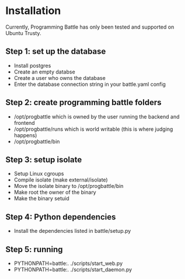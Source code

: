 # Installation

Currently, Programming Battle has only been tested and supported on Ubuntu Trusty.

## Step 1: set up the database

* Install postgres
* Create an empty databse
* Create a user who owns the database
* Enter the database connection string in your battle.yaml config

## Step 2: create programming battle folders

* /opt/progbattle which is owned by the user running the backend and frontend
* /opt/progbattle/runs which is world writable (this is where judging happens)
* /opt/progbattle/bin

## Step 3: setup isolate

* Setup Linux cgroups
* Compile isolate (make external/isolate)
* Move the isolate binary to /opt/progbattle/bin
* Make root the owner of the binary
* Make the binary setuid

## Step 4: Python dependencies

* Install the dependencies listed in battle/setup.py

## Step 5: running

* PYTHONPATH=battle:. ./scripts/start_web.py
* PYTHONPATH=battle:. ./scripts/start_daemon.py
